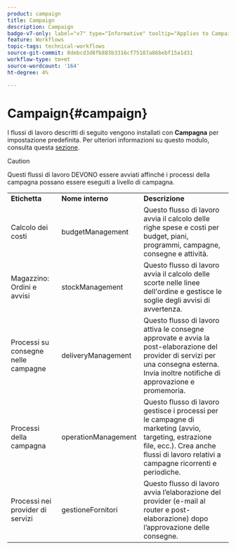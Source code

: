 ```yaml
---
product: campaign
title: Campaign
description: Campaign
badge-v7-only: label="v7" type="Informative" tooltip="Applies to Campaign Classic v7 only"
feature: Workflows
topic-tags: technical-workflows
source-git-commit: 8debcd3d8fb883b3316cf75187a86bebf15a1d31
workflow-type: tm+mt
source-wordcount: '164'
ht-degree: 4%

---
```



# Campaign{#campaign}



I flussi di lavoro descritti di seguito vengono installati con **Campagna** per impostazione predefinita. Per ulteriori informazioni su questo modulo, consulta questa [sezione](../../campaign/using/designing-marketing-campaigns.md).

>[!CAUTION]
>
>Questi flussi di lavoro DEVONO essere avviati affinché i processi della campagna possano essere eseguiti a livello di campagna.

<table> 
 <tbody> 
  <tr> 
   <td> <strong>Etichetta</strong><br /> </td> 
   <td> <strong>Nome interno</strong><br /> </td> 
   <td> <strong>Descrizione</strong><br /> </td> 
  </tr> 
  <tr> 
   <td> <span class="uicontrol">Calcolo dei costi</span> <br /> </td> 
   <td> <span class="uicontrol">budgetManagement</span> <br /> </td> 
   <td> Questo flusso di lavoro avvia il calcolo delle righe spese e costi per budget, piani, programmi, campagne, consegne e attività.<br /> </td> 
  </tr> 
  <tr> 
   <td> <span class="uicontrol">Magazzino: Ordini e avvisi</span> <br /> </td> 
   <td> <span class="uicontrol">stockManagement</span> <br /> </td> 
   <td> Questo flusso di lavoro avvia il calcolo delle scorte nelle linee dell'ordine e gestisce le soglie degli avvisi di avvertenza.<br /> </td> 
  </tr> 
  <tr> 
   <td> <span class="uicontrol">Processi su consegne nelle campagne</span> <br /> </td> 
   <td> <span class="uicontrol">deliveryManagement</span> <br /> </td> 
   <td> Questo flusso di lavoro attiva le consegne approvate e avvia la post-elaborazione del provider di servizi per una consegna esterna. Invia inoltre notifiche di approvazione e promemoria.<br /> </td> 
  </tr> 
  <tr> 
   <td> <span class="uicontrol">Processi della campagna</span> <br /> </td> 
   <td> <span class="uicontrol">operationManagement</span> <br /> </td> 
   <td> Questo flusso di lavoro gestisce i processi per le campagne di marketing (avvio, targeting, estrazione file, ecc.). Crea anche flussi di lavoro relativi a campagne ricorrenti e periodiche.<br /> </td> 
  </tr> 
  <tr> 
   <td> <span class="uicontrol">Processi nei provider di servizi</span> <br /> </td> 
   <td> <span class="uicontrol">gestioneFornitori</span> <br /> </td> 
   <td> Questo flusso di lavoro avvia l’elaborazione del provider (e-mail al router e post-elaborazione) dopo l’approvazione delle consegne. <br /> </td> 
  </tr> 
 </tbody> 
</table>

